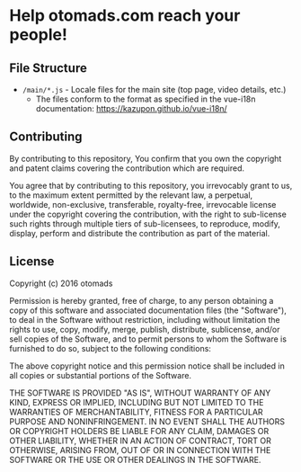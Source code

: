 # Help otomads.com reach your people!

## File Structure

* `/main/*.js` - Locale files for the main site (top page, video details, etc.)
    - The files conform to the format as specified in the vue-i18n documentation: https://kazupon.github.io/vue-i18n/

## Contributing

By contributing to this repository, You confirm that you own the copyright and patent claims covering the contribution which are required.

You agree that by contributing to this repository, you irrevocably grant to us, to the maximum extent permitted by the relevant law, a perpetual, worldwide, non-exclusive, transferable, royalty-free, irrevocable license under the copyright covering the contribution, with the right to sub-license such rights through multiple tiers of sub-licensees, to reproduce, modify, display, perform and distribute the contribution as part of the material.

## License

Copyright (c) 2016 otomads

Permission is hereby granted, free of charge, to any person obtaining a copy of this software and associated documentation files (the "Software"), to deal in the Software without restriction, including without limitation the rights to use, copy, modify, merge, publish, distribute, sublicense, and/or sell copies of the Software, and to permit persons to whom the Software is furnished to do so, subject to the following conditions:

The above copyright notice and this permission notice shall be included in all copies or substantial portions of the Software.

THE SOFTWARE IS PROVIDED "AS IS", WITHOUT WARRANTY OF ANY KIND, EXPRESS OR IMPLIED, INCLUDING BUT NOT LIMITED TO THE WARRANTIES OF MERCHANTABILITY, FITNESS FOR A PARTICULAR PURPOSE AND NONINFRINGEMENT. IN NO EVENT SHALL THE AUTHORS OR COPYRIGHT HOLDERS BE LIABLE FOR ANY CLAIM, DAMAGES OR OTHER LIABILITY, WHETHER IN AN ACTION OF CONTRACT, TORT OR OTHERWISE, ARISING FROM, OUT OF OR IN CONNECTION WITH THE SOFTWARE OR THE USE OR OTHER DEALINGS IN THE SOFTWARE.